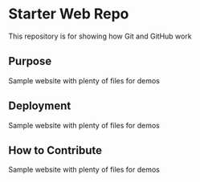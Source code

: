 # Starter Web Repo

This repository is for showing how Git and GitHub work

## Purpose

Sample website with plenty of files for demos


## Deployment 

Sample website with plenty of files for demos


## How to Contribute

Sample website with plenty of files for demos
